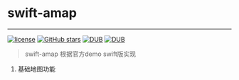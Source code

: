 # swift-amap
---- 
[![license](https://img.shields.io/github/license/elemefe/vue-amap.svg?style=flat-square)](https://github.com/ElemeFE/vue-amap)
[![GitHub stars](https://img.shields.io/github/stars/elemefe/vue-amap.svg?style=social&label=Star)](https://github.com/ElemeFE/vue-amap)
[![DUB](https://img.shields.io/dub/l/vibe-d.svg)]()
[![DUB](https://img.shields.io/badge/Swift-3.1-orange.svg)]()

> swift-amap 根据官方demo swift版实现
1. 基础地图功能
